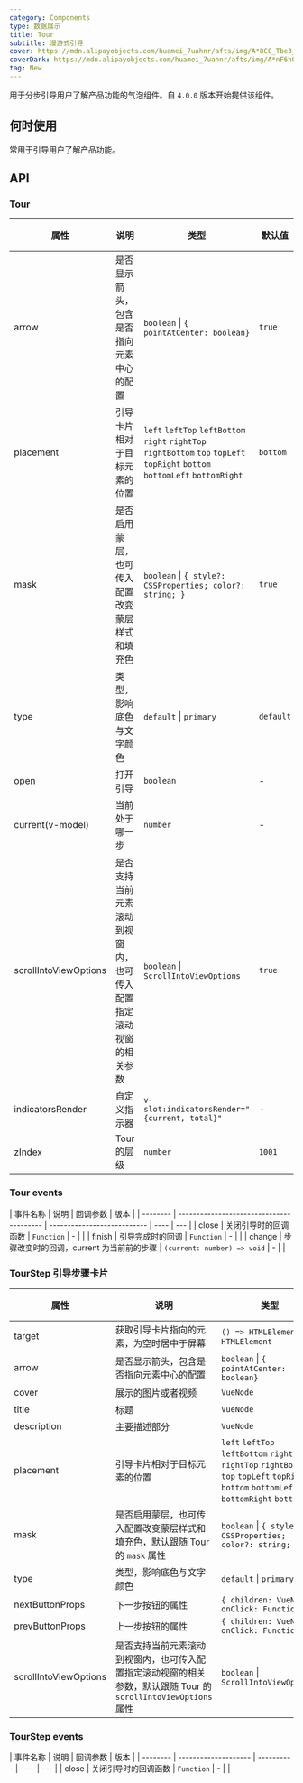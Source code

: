 ```yaml
---
category: Components
type: 数据展示
title: Tour
subtitle: 漫游式引导
cover: https://mdn.alipayobjects.com/huamei_7uahnr/afts/img/A*8CC_Tbe3_e4AAAAAAAAAAAAADrJ8AQ/original
coverDark: https://mdn.alipayobjects.com/huamei_7uahnr/afts/img/A*nF6hQpM0XtEAAAAAAAAAAAAADrJ8AQ/original
tag: New
---
```


用于分步引导用户了解产品功能的气泡组件。自 `4.0.0` 版本开始提供该组件。

## 何时使用

常用于引导用户了解产品功能。

## API

### Tour

| 属性 | 说明 | 类型 | 默认值 | 版本 |
| --- | --- | --- | --- | --- |
| arrow | 是否显示箭头，包含是否指向元素中心的配置 | `boolean` \| `{ pointAtCenter: boolean}` | `true` |  |
| placement | 引导卡片相对于目标元素的位置 | `left` `leftTop` `leftBottom` `right` `rightTop` `rightBottom` `top` `topLeft` `topRight` `bottom` `bottomLeft` `bottomRight` | `bottom` |  |
| mask | 是否启用蒙层，也可传入配置改变蒙层样式和填充色 | `boolean` \| `{ style?: CSSProperties; color?: string; }` | `true` |  |
| type | 类型，影响底色与文字颜色 | `default` \| `primary` | `default` |  |
| open | 打开引导 | `boolean` | - |  |
| current(v-model) | 当前处于哪一步 | `number` | - |  |
| scrollIntoViewOptions | 是否支持当前元素滚动到视窗内，也可传入配置指定滚动视窗的相关参数 | `boolean` \| `ScrollIntoViewOptions` | `true` |  |
| indicatorsRender | 自定义指示器 | `v-slot:indicatorsRender="{current, total}"` | - |  |
| zIndex | Tour 的层级 | `number` | `1001` |  |

### Tour events

| 事件名称 | 说明                                     | 回调参数                    | 版本 |
| -------- | ---------------------------------------- | --------------------------- | ---- | --- |
| close    | 关闭引导时的回调函数                     | `Function`                  | -    |     |
| finish   | 引导完成时的回调                         | `Function`                  | -    |     |
| change   | 步骤改变时的回调，current 为当前前的步骤 | `(current: number) => void` | -    |     |

### TourStep 引导步骤卡片

| 属性 | 说明 | 类型 | 默认值 | 版本 |
| --- | --- | --- | --- | --- |
| target | 获取引导卡片指向的元素，为空时居中于屏幕 | `() => HTMLElement` \| `HTMLElement` | - |  |
| arrow | 是否显示箭头，包含是否指向元素中心的配置 | `boolean` \| `{ pointAtCenter: boolean}` | `true` |  |
| cover | 展示的图片或者视频 | `VueNode` | - |  |
| title | 标题 | `VueNode` | - |  |
| description | 主要描述部分 | `VueNode` | - |  |
| placement | 引导卡片相对于目标元素的位置 | `left` `leftTop` `leftBottom` `right` `rightTop` `rightBottom` `top` `topLeft` `topRight` `bottom` `bottomLeft` `bottomRight` `bottom` |  |  |
| mask | 是否启用蒙层，也可传入配置改变蒙层样式和填充色，默认跟随 Tour 的 `mask` 属性 | `boolean` \| `{ style?: CSSProperties; color?: string; }` | `true` |  |
| type | 类型，影响底色与文字颜色 | `default` \| `primary` | `default` |  |
| nextButtonProps | 下一步按钮的属性 | `{ children: VueNode; onClick: Function }` | - |  |
| prevButtonProps | 上一步按钮的属性 | `{ children: VueNode; onClick: Function }` | - |  |
| scrollIntoViewOptions | 是否支持当前元素滚动到视窗内，也可传入配置指定滚动视窗的相关参数，默认跟随 Tour 的 `scrollIntoViewOptions` 属性 | `boolean` \| `ScrollIntoViewOptions` | `true` |  |

### TourStep events

| 事件名称 | 说明                 | 回调参数   | 版本 |
| -------- | -------------------- | ---------- | ---- | --- |
| close    | 关闭引导时的回调函数 | `Function` | -    |     |
